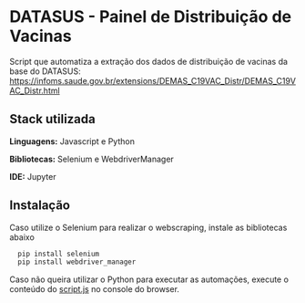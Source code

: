 
# DATASUS - Painel de Distribuição de Vacinas

Script que automatiza a extração dos dados de distribuição de vacinas da base do DATASUS: https://infoms.saude.gov.br/extensions/DEMAS_C19VAC_Distr/DEMAS_C19VAC_Distr.html


## Stack utilizada

**Linguagens:** Javascript e Python

**Bibliotecas:** Selenium e WebdriverManager

**IDE:** Jupyter
## Instalação

Caso utilize o Selenium para realizar o webscraping, instale as bibliotecas abaixo

```bash
  pip install selenium
  pip install webdriver_manager
```

Caso não queira utilizar o Python para executar as automações, execute o conteúdo do [script.js](https://github.com/nelzonr/distribuicao-vacinas-datasus/blob/master/script.js) no console do browser.
